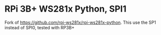 # RPi 3B+ WS281x Python, SPI1
Fork of https://github.com/rpi-ws281x/rpi-ws281x-python.
This use the SP1 instead of SPI0, tested with RP3B+



